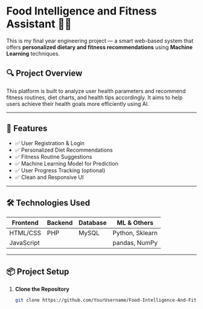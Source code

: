 # Food Intelligence and Fitness Assistant 💪🍎

This is my final year engineering project — a smart web-based system that offers **personalized dietary and fitness recommendations** using **Machine Learning** techniques.

## 🔍 Project Overview

This platform is built to analyze user health parameters and recommend fitness routines, diet charts, and health tips accordingly. It aims to help users achieve their health goals more efficiently using AI.

---

## 🧠 Features

- ✅ User Registration & Login
- ✅ Personalized Diet Recommendations
- ✅ Fitness Routine Suggestions
- ✅ Machine Learning Model for Prediction
- ✅ User Progress Tracking (optional)
- ✅ Clean and Responsive UI

---

## 🛠️ Technologies Used

| Frontend     | Backend     | Database   | ML & Others     |
|--------------|-------------|------------|------------------|
| HTML/CSS     | PHP         | MySQL      | Python, Sklearn  |
| JavaScript   |             |            | pandas, NumPy    |

---

## 📦 Project Setup

1. **Clone the Repository**
   ```bash
   git clone https://github.com/YourUsername/Food-Intelligence-And-Fitness-Assistant.git
